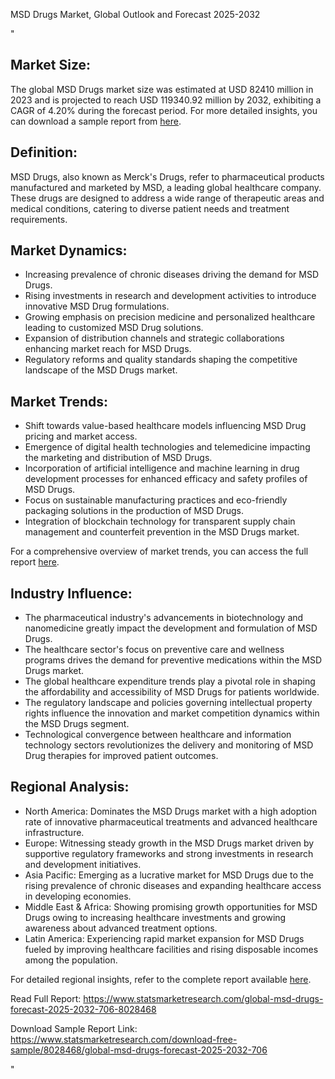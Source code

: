 MSD Drugs Market, Global Outlook and Forecast 2025-2032

"<h2>Market Size:</h2>
<p>The global MSD Drugs market size was estimated at USD 82410 million in 2023 and is projected to reach USD 119340.92 million by 2032, exhibiting a CAGR of 4.20% during the forecast period. For more detailed insights, you can download a sample report from <a href='https://www.statsmarketresearch.com/download-free-sample/8028468/global-msd-drugs-forecast-2025-2032-706'>here</a>.</p>

<h2>Definition:</h2>
<p>MSD Drugs, also known as Merck's Drugs, refer to pharmaceutical products manufactured and marketed by MSD, a leading global healthcare company. These drugs are designed to address a wide range of therapeutic areas and medical conditions, catering to diverse patient needs and treatment requirements.</p>

<h2>Market Dynamics:</h2>
<ul>
<li>Increasing prevalence of chronic diseases driving the demand for MSD Drugs.</li>
<li>Rising investments in research and development activities to introduce innovative MSD Drug formulations.</li>
<li>Growing emphasis on precision medicine and personalized healthcare leading to customized MSD Drug solutions.</li>
<li>Expansion of distribution channels and strategic collaborations enhancing market reach for MSD Drugs.</li>
<li>Regulatory reforms and quality standards shaping the competitive landscape of the MSD Drugs market.</li>
</ul>

<h2>Market Trends:</h2>
<ul>
<li>Shift towards value-based healthcare models influencing MSD Drug pricing and market access.</li>
<li>Emergence of digital health technologies and telemedicine impacting the marketing and distribution of MSD Drugs.</li>
<li>Incorporation of artificial intelligence and machine learning in drug development processes for enhanced efficacy and safety profiles of MSD Drugs.</li>
<li>Focus on sustainable manufacturing practices and eco-friendly packaging solutions in the production of MSD Drugs.</li>
<li>Integration of blockchain technology for transparent supply chain management and counterfeit prevention in the MSD Drugs market.</li>
</ul>
<p>For a comprehensive overview of market trends, you can access the full report <a href='https://www.statsmarketresearch.com/global-msd-drugs-forecast-2025-2032-706-8028468'>here</a>.</p>

<h2>Industry Influence:</h2>
<ul>
<li>The pharmaceutical industry's advancements in biotechnology and nanomedicine greatly impact the development and formulation of MSD Drugs.</li>
<li>The healthcare sector's focus on preventive care and wellness programs drives the demand for preventive medications within the MSD Drugs market.</li>
<li>The global healthcare expenditure trends play a pivotal role in shaping the affordability and accessibility of MSD Drugs for patients worldwide.</li>
<li>The regulatory landscape and policies governing intellectual property rights influence the innovation and market competition dynamics within the MSD Drugs segment.</li>
<li>Technological convergence between healthcare and information technology sectors revolutionizes the delivery and monitoring of MSD Drug therapies for improved patient outcomes.</li>
</ul>

<h2>Regional Analysis:</h2>
<ul>
<li>North America: Dominates the MSD Drugs market with a high adoption rate of innovative pharmaceutical treatments and advanced healthcare infrastructure.</li>
<li>Europe: Witnessing steady growth in the MSD Drugs market driven by supportive regulatory frameworks and strong investments in research and development initiatives.</li>
<li>Asia Pacific: Emerging as a lucrative market for MSD Drugs due to the rising prevalence of chronic diseases and expanding healthcare access in developing economies.</li>
<li>Middle East & Africa: Showing promising growth opportunities for MSD Drugs owing to increasing healthcare investments and growing awareness about advanced treatment options.</li>
<li>Latin America: Experiencing rapid market expansion for MSD Drugs fueled by improving healthcare facilities and rising disposable incomes among the population.</li>
</ul>
<p>For detailed regional insights, refer to the complete report available <a href='https://www.statsmarketresearch.com/global-msd-drugs-forecast-2025-2032-706-8028468'>here</a>.</p>

<p>Read Full Report: <a href='https://www.statsmarketresearch.com/global-msd-drugs-forecast-2025-2032-706-8028468'>https://www.statsmarketresearch.com/global-msd-drugs-forecast-2025-2032-706-8028468</a></p>
<p>Download Sample Report Link: <a href='https://www.statsmarketresearch.com/download-free-sample/8028468/global-msd-drugs-forecast-2025-2032-706'>https://www.statsmarketresearch.com/download-free-sample/8028468/global-msd-drugs-forecast-2025-2032-706</a></p>"
